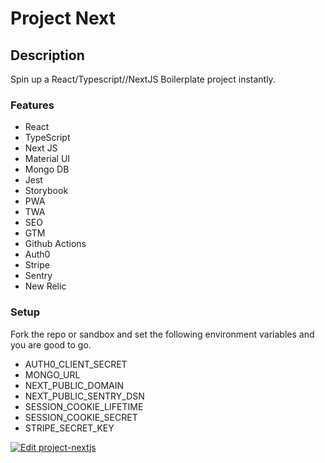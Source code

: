 # Project Next

## Description

Spin up a React/Typescript//NextJS Boilerplate project instantly. 

### Features

- React
- TypeScript
- Next JS
- Material UI
- Mongo DB
- Jest
- Storybook
- PWA
- TWA
- SEO
- GTM
- Github Actions
- Auth0
- Stripe
- Sentry
- New Relic

### Setup

Fork the repo or sandbox and set the following environment variables and you are good to go.

- AUTH0_CLIENT_SECRET
- MONGO_URL
- NEXT_PUBLIC_DOMAIN
- NEXT_PUBLIC_SENTRY_DSN
- SESSION_COOKIE_LIFETIME
- SESSION_COOKIE_SECRET
- STRIPE_SECRET_KEY

[![Edit project-nextjs](https://codesandbox.io/static/img/play-codesandbox.svg)](https://codesandbox.io/s/project-nextjs-6ctr8?fontsize=14&hidenavigation=1&theme=dark&view=preview)
